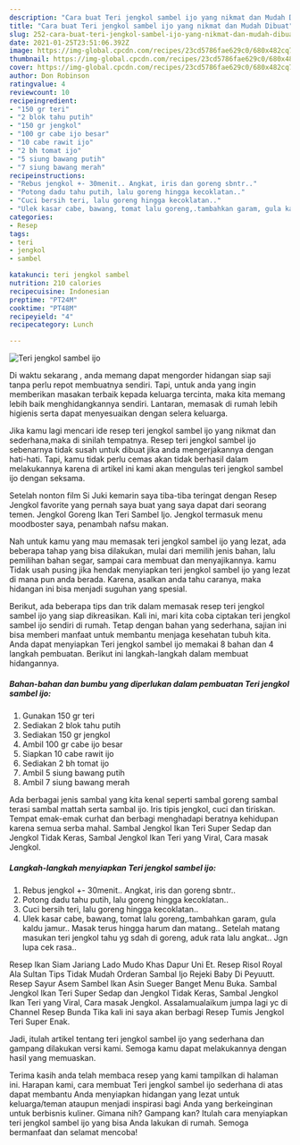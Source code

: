 ```yaml
---
description: "Cara buat Teri jengkol sambel ijo yang nikmat dan Mudah Dibuat"
title: "Cara buat Teri jengkol sambel ijo yang nikmat dan Mudah Dibuat"
slug: 252-cara-buat-teri-jengkol-sambel-ijo-yang-nikmat-dan-mudah-dibuat
date: 2021-01-25T23:51:06.392Z
image: https://img-global.cpcdn.com/recipes/23cd5786fae629c0/680x482cq70/teri-jengkol-sambel-ijo-foto-resep-utama.jpg
thumbnail: https://img-global.cpcdn.com/recipes/23cd5786fae629c0/680x482cq70/teri-jengkol-sambel-ijo-foto-resep-utama.jpg
cover: https://img-global.cpcdn.com/recipes/23cd5786fae629c0/680x482cq70/teri-jengkol-sambel-ijo-foto-resep-utama.jpg
author: Don Robinson
ratingvalue: 4
reviewcount: 10
recipeingredient:
- "150 gr teri"
- "2 blok tahu putih"
- "150 gr jengkol"
- "100 gr cabe ijo besar"
- "10 cabe rawit ijo"
- "2 bh tomat ijo"
- "5 siung bawang putih"
- "7 siung bawang merah"
recipeinstructions:
- "Rebus jengkol +- 30menit.. Angkat, iris dan goreng sbntr.."
- "Potong dadu tahu putih, lalu goreng hingga kecoklatan.."
- "Cuci bersih teri, lalu goreng hingga kecoklatan.."
- "Ulek kasar cabe, bawang, tomat lalu goreng,.tambahkan garam, gula kaldu jamur.. Masak terus hingga harum dan matang.. Setelah matang masukan teri jengkol tahu yg sdah di goreng, aduk rata lalu angkat.. Jgn lupa cek rasa.."
categories:
- Resep
tags:
- teri
- jengkol
- sambel

katakunci: teri jengkol sambel 
nutrition: 210 calories
recipecuisine: Indonesian
preptime: "PT24M"
cooktime: "PT48M"
recipeyield: "4"
recipecategory: Lunch

---
```



![Teri jengkol sambel ijo](https://img-global.cpcdn.com/recipes/23cd5786fae629c0/680x482cq70/teri-jengkol-sambel-ijo-foto-resep-utama.jpg)

Di waktu  sekarang , anda memang dapat mengorder hidangan siap saji tanpa perlu repot membuatnya sendiri. Tapi, untuk anda yang ingin memberikan masakan terbaik kepada keluarga tercinta, maka kita memang lebih baik menghidangkannya sendiri. Lantaran, memasak di rumah lebih higienis serta dapat menyesuaikan dengan selera keluarga.

Jika kamu lagi mencari ide resep teri jengkol sambel ijo yang nikmat dan sederhana,maka di sinilah tempatnya. Resep teri jengkol sambel ijo  sebenarnya tidak susah untuk dibuat jika anda mengerjakannya dengan hati-hati. Tapi, kamu tidak perlu cemas akan tidak berhasil dalam melakukannya 
karena di artikel ini kami akan mengulas teri jengkol sambel ijo dengan seksama.  

Setelah nonton film Si Juki kemarin saya tiba-tiba teringat dengan Resep Jengkol favorite yang pernah saya buat yang saya dapat dari seorang temen. Jengkol Goreng Ikan Teri Sambel Ijo. Jengkol termasuk menu moodboster saya, penambah nafsu makan.

Nah untuk kamu yang mau memasak teri jengkol sambel ijo yang lezat, ada beberapa tahap yang bisa dilakukan, mulai dari memilih jenis bahan, lalu pemilihan bahan segar, sampai cara membuat dan menyajikannya. kamu Tidak usah pusing jika hendak menyiapkan teri jengkol sambel ijo yang lezat di mana pun anda berada. Karena, asalkan anda  tahu caranya, maka hidangan ini bisa menjadi suguhan yang spesial.

Berikut, ada beberapa tips dan trik dalam memasak resep teri jengkol sambel ijo yang siap dikreasikan. Kali ini, mari kita coba ciptakan teri jengkol sambel ijo sendiri di rumah. Tetap dengan bahan yang sederhana, sajian ini bisa memberi manfaat untuk membantu menjaga kesehatan tubuh kita. Anda dapat menyiapkan Teri jengkol sambel ijo memakai 8 bahan dan 4 langkah pembuatan. Berikut ini langkah-langkah dalam membuat hidangannya.

<!--inarticleads1-->

##### Bahan-bahan dan bumbu yang diperlukan dalam pembuatan Teri jengkol sambel ijo:

1. Gunakan 150 gr teri
1. Sediakan 2 blok tahu putih
1. Sediakan 150 gr jengkol
1. Ambil 100 gr cabe ijo besar
1. Siapkan 10 cabe rawit ijo
1. Sediakan 2 bh tomat ijo
1. Ambil 5 siung bawang putih
1. Ambil 7 siung bawang merah


Ada berbagai jenis sambal yang kita kenal seperti sambal goreng sambal terasi sambal mattah serta sambal ijo. Iris tipis jengkol, cuci dan tiriskan. Tempat emak-emak curhat dan berbagi menghadapi beratnya kehidupan karena semua serba mahal. Sambal Jengkol Ikan Teri Super Sedap dan Jengkol Tidak Keras, Sambal Jengkol Ikan Teri yang Viral, Cara masak Jengkol. 

<!--inarticleads2-->

##### Langkah-langkah menyiapkan Teri jengkol sambel ijo:

1. Rebus jengkol +- 30menit.. Angkat, iris dan goreng sbntr..
1. Potong dadu tahu putih, lalu goreng hingga kecoklatan..
1. Cuci bersih teri, lalu goreng hingga kecoklatan..
1. Ulek kasar cabe, bawang, tomat lalu goreng,.tambahkan garam, gula kaldu jamur.. Masak terus hingga harum dan matang.. Setelah matang masukan teri jengkol tahu yg sdah di goreng, aduk rata lalu angkat.. Jgn lupa cek rasa..


Resep Ikan Siam Jariang Lado Mudo Khas Dapur Uni Et. Resep Risol Royal Ala Sultan Tips Tidak Mudah Orderan Sambal Ijo Rejeki Baby Di Peyuutt. Resep Sayur Asem Sambel Ikan Asin Sueger Banget Menu Buka. Sambal Jengkol Ikan Teri Super Sedap dan Jengkol Tidak Keras, Sambal Jengkol Ikan Teri yang Viral, Cara masak Jengkol. Assalamualaikum jumpa lagi yc di Channel Resep Bunda Tika kali ini saya akan berbagi Resep Tumis Jengkol Teri Super Enak. 

Jadi, itulah artikel tentang  teri jengkol sambel ijo  yang sederhana dan gampang dilakukan versi kami. Semoga kamu dapat melakukannya dengan hasil yang memuaskan. 

Terima kasih anda telah membaca resep yang kami tampilkan di halaman ini. Harapan kami, cara membuat  Teri jengkol sambel ijo sederhana di atas dapat membantu Anda menyiapkan hidangan yang lezat untuk keluarga/teman ataupun menjadi inspirasi bagi Anda yang berkeinginan untuk berbisnis kuliner. Gimana nih? Gampang kan? Itulah cara menyiapkan teri jengkol sambel ijo yang bisa Anda lakukan di rumah. Semoga bermanfaat dan selamat mencoba!

